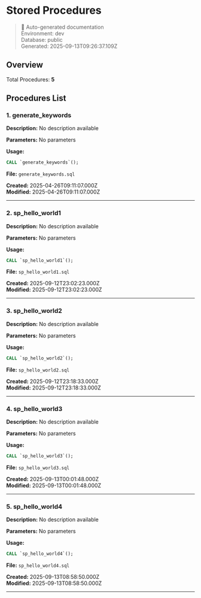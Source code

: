 # Stored Procedures

> 🤖 Auto-generated documentation  
> Environment: dev  
> Database: public  
> Generated: 2025-09-13T09:26:37.109Z

## Overview

Total Procedures: **5**

## Procedures List

### 1. generate_keywords

**Description:** No description available

**Parameters:**
No parameters

**Usage:**
```sql
CALL `generate_keywords`();
```

**File:** `generate_keywords.sql`

**Created:** 2025-04-26T09:11:07.000Z  
**Modified:** 2025-04-26T09:11:07.000Z

---

### 2. sp_hello_world1

**Description:** No description available

**Parameters:**
No parameters

**Usage:**
```sql
CALL `sp_hello_world1`();
```

**File:** `sp_hello_world1.sql`

**Created:** 2025-09-12T23:02:23.000Z  
**Modified:** 2025-09-12T23:02:23.000Z

---

### 3. sp_hello_world2

**Description:** No description available

**Parameters:**
No parameters

**Usage:**
```sql
CALL `sp_hello_world2`();
```

**File:** `sp_hello_world2.sql`

**Created:** 2025-09-12T23:18:33.000Z  
**Modified:** 2025-09-12T23:18:33.000Z

---

### 4. sp_hello_world3

**Description:** No description available

**Parameters:**
No parameters

**Usage:**
```sql
CALL `sp_hello_world3`();
```

**File:** `sp_hello_world3.sql`

**Created:** 2025-09-13T00:01:48.000Z  
**Modified:** 2025-09-13T00:01:48.000Z

---

### 5. sp_hello_world4

**Description:** No description available

**Parameters:**
No parameters

**Usage:**
```sql
CALL `sp_hello_world4`();
```

**File:** `sp_hello_world4.sql`

**Created:** 2025-09-13T08:58:50.000Z  
**Modified:** 2025-09-13T08:58:50.000Z

---

